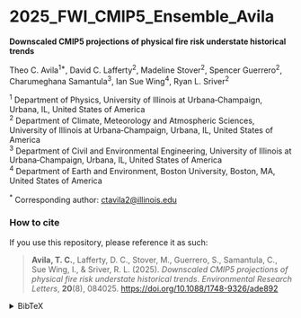 # 2025_FWI_CMIP5_Ensemble_Avila
**Downscaled CMIP5 projections of physical fire risk understate historical trends**

Theo C. Avila<sup>1*</sup>, David C. Lafferty<sup>2</sup>, Madeline Stover<sup>2</sup>, Spencer Guerrero<sup>2</sup>, Charumeghana Samantula<sup>3</sup>, Ian Sue Wing<sup>4</sup>, Ryan L. Sriver<sup>2</sup><br>

<sup>1</sup> Department of Physics, University of Illinois at Urbana‐Champaign, Urbana, IL, United States of America  
<sup>2</sup> Department of Climate, Meteorology and Atmospheric Sciences, University of Illinois at Urbana‐Champaign, Urbana, IL, United States of America  
<sup>3</sup> Department of Civil and Environmental Engineering, University of Illinois at Urbana‐Champaign, Urbana, IL, United States of America  
<sup>4</sup> Department of Earth and Environment, Boston University, Boston, MA, United States of America  

<sup>*</sup> Corresponding author: ctavila2@illinois.edu

### How to cite

If you use this repository, please reference it as such:

> **Avila, T. C.**, Lafferty, D. C., Stover, M., Guerrero, S., Samantula, C., Sue Wing, I., & Sriver, R. L. (2025). *Downscaled CMIP5 projections of physical fire risk understate historical trends*. *Environmental Research Letters*, **20**(8), 084025. https://doi.org/10.1088/1748-9326/ade892

<details>
<summary>BibTeX</summary>

```bibtex
@article{avila2025,
  author = {Avila, Theo C. and Lafferty, David C. and Stover, Madeline and Guerrero, Spencer and Samantula, Charumeghana and Sue Wing, Ian and Sriver, Ryan L.},
  title = {Downscaled CMIP5 projections of physical fire risk understate historical trends},
  journal = {Environmental Research Letters},
  volume = {20},
  number = {8},
  pages = {084025},
  year = {2025},
  doi = {10.1088/1748-9326/ade892}
}

